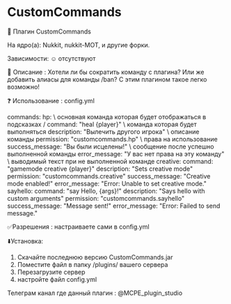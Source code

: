 # CustomCommands
📣 Плагин CustomCommands

На ядро(а): 
Nukkit, nukkit-MOT, и другие форки.

Зависимости: ☺️ отсутствуют 

📄 Описание : 
Хотели ли бы сократить команду с плагина? Или же добавить алиасы для команды /ban? С этим плагином такое легко возможно!

❓ Использование  : 
config.yml

commands:
  hp: \\ основная команда которая будет отображаться в подсказках /
    command: "heal {player}" \\ команда которая будет выполняться
    description: "Вылечить другого игрока" \\ описание команды
    permission: "customcommands.hp" \\ права на использование
    success_message: "Вы были исцелены!" \\ сообщение после успешно выполненной команды
    error_message: "У вас нет права на эту команду" \\ выводимый текст при не выполненной команде
  creative:
    command: "gamemode creative {player}"
    description: "Sets creative mode"
    permission: "customcommands.creative"
    success_message: "Creative mode enabled!"
    error_message: "Error: Unable to set creative mode."
  sayhello:
    command: "say Hello, {args}!"
    description: "Says hello with custom arguments"
    permission: "customcommands.sayhello"
    success_message: "Message sent!"
    error_message: "Error: Failed to send message."

✅Разрешения : 
настраиваете сами в config.yml

⬇️Установка:
1.  Скачайте последнюю версию CustomCommands.jar 
2.  Поместите файл в папку /plugins/ вашего сервера 
3.  Перезагрузите сервер 
4. настройте файл 
config.yml

Телеграм канал где данный плагин : @MCPE_plugin_studio
